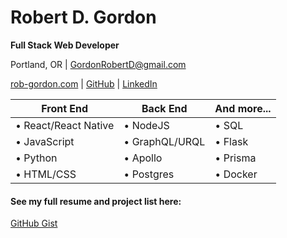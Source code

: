 # Robert D. Gordon
**Full Stack Web Developer**

Portland, OR | GordonRobertD@gmail.com

[rob-gordon.com](https://rob-gordon.com) | [GitHub](https://github.com/RobertDGordon) | [LinkedIn](https://linkedin.com/in/robert-d-gordon/)

Front End | Back End | And more...
------------ | ------------- | ------------
• React/React Native | • NodeJS | • SQL
• JavaScript | • GraphQL/URQL | • Flask
• Python | • Apollo | • Prisma
• HTML/CSS | • Postgres | • Docker

#### See my full resume and project list here:
[GitHub Gist](https://gist.github.com/RobertDGordon/280cd750eb03a28797bf3fcffb400bab)